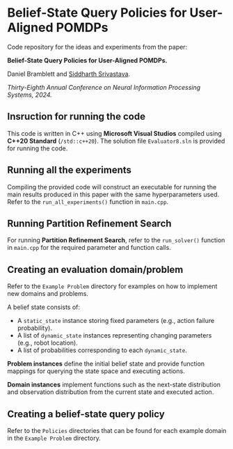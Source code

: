 # Belief-State Query Policies for User-Aligned POMDPs

Code repository for the ideas and experiments from the paper:

**Belief-State Query Policies for User-Aligned POMDPs.**

Daniel Bramblett and [Siddharth Srivastava](http://siddharthsrivastava.net/).

*Thirty-Eighth Annual Conference on Neural Information Processing Systems, 2024.*

## Insruction for running the code

This code is written in C++ using **Microsoft Visual Studios** compiled using **C++20 Standard** (`/std::c++20`). The solution file `Evaluator8.sln` is provided for running the code.

## Running all the experiments

Compiling the provided code will construct an executable for running the main results produced in this paper with the same hyperparameters used.  Refer to the `run_all_experiments()` function in `main.cpp`.

## Running Partition Refinement Search

For running **Partition Refinement Search**, refer to the `run_solver()` function in `main.cpp` for the required parameter and function calls.

## Creating an evaluation domain/problem

Refer to the `Example Problem` directory for examples on how to implement new domains and problems. 

A belief state consists of:
- A `static_state` instance storing fixed parameters (e.g., action failure probability).
- A list of `dynamic_state` instances representing changing parameters (e.g., robot location).
- A list of probabilities corresponding to each `dynamic_state`.

**Problem instances** define the initial belief state and provide function mappings for querying the state space and executing actions.

**Domain instances** implement functions such as the next-state distribution and observation distribution from the current state and executed action.

## Creating a belief-state query policy

Refer to the `Policies` directories that can be found for each example domain in the  `Example Problem` directory. 
